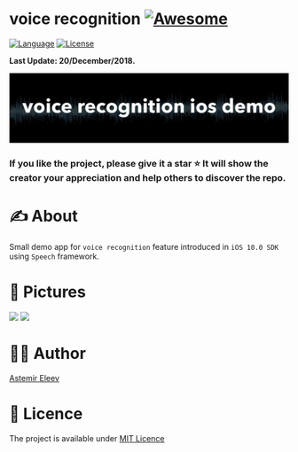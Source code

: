 # voice recognition [![Awesome](https://cdn.rawgit.com/sindresorhus/awesome/d7305f38d29fed78fa85652e3a63e154dd8e8829/media/badge.svg)](https://github.com/sindresorhus/awesome)

[![Language](https://img.shields.io/badge/language-Swift-orange.svg)]()
[![License](https://img.shields.io/badge/license-MIT-blue.svg)]()

**Last Update: 20/December/2018.**

![](logo-voicedemo.png)

### If you like the project, please give it a star ⭐ It will show the creator your appreciation and help others to discover the repo.

# ✍️ About 

Small demo app for `voice recognition` feature introduced in `iOS 10.0 SDK` using `Speech` framework. 

# 🌅 Pictures

<img src="https://cloud.githubusercontent.com/assets/5098753/18479850/93f4499e-79e7-11e6-8601-aacae721396b.jpg" width="300">

<img src="https://cloud.githubusercontent.com/assets/5098753/18479849/93f34152-79e7-11e6-8e4f-f960119a3a90.jpg" width="300">


# 👨‍💻 Author 
[Astemir Eleev](https://github.com/jVirus)

# 🔖 Licence
The project is available under [MIT Licence](https://github.com/Graveward/voice_recognition_demo-ios/blob/master/LICENSE)
